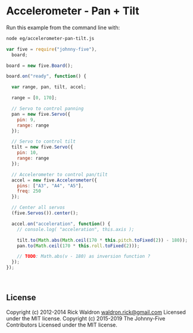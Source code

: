 <!--remove-start-->

# Accelerometer - Pan + Tilt

<!--remove-end-->








Run this example from the command line with:
```bash
node eg/accelerometer-pan-tilt.js
```


```javascript
var five = require("johnny-five"),
  board;

board = new five.Board();

board.on("ready", function() {

  var range, pan, tilt, accel;

  range = [0, 170];

  // Servo to control panning
  pan = new five.Servo({
    pin: 9,
    range: range
  });

  // Servo to control tilt
  tilt = new five.Servo({
    pin: 10,
    range: range
  });

  // Accelerometer to control pan/tilt
  accel = new five.Accelerometer({
    pins: ["A3", "A4", "A5"],
    freq: 250
  });

  // Center all servos
  (five.Servos()).center();

  accel.on("acceleration", function() {
    // console.log( "acceleration", this.axis );

    tilt.to(Math.abs(Math.ceil(170 * this.pitch.toFixed(2)) - 180));
    pan.to(Math.ceil(170 * this.roll.toFixed(2)));

    // TODO: Math.abs(v - 180) as inversion function ?
  });
});

```








&nbsp;

<!--remove-start-->

## License
Copyright (c) 2012-2014 Rick Waldron <waldron.rick@gmail.com>
Licensed under the MIT license.
Copyright (c) 2015-2019 The Johnny-Five Contributors
Licensed under the MIT license.

<!--remove-end-->
